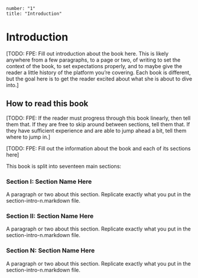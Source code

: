 ```metadata
number: "1"
title: "Introduction"
```

# Introduction

[TODO: FPE: Fill out introduction about the book here. This is likely anywhere from a few paragraphs, to a page or two, of writing to set the context of the book, to set expectations properly, and to maybe give the reader a little history of the platform you’re covering. Each book is different, but the goal here is to get the reader excited about what she is about to dive into.]


## How to read this book

[TODO: FPE: If the reader must progress through this book linearly, then tell them that. If they are free to skip around between sections, tell them that. If they have sufficient experience and are able to jump ahead a bit, tell them where to jump in.]

[TODO: FPE: Fill out the information about the book and each of its sections here]

This book is split into seventeen main sections:

### Section I: Section Name Here

A paragraph or two about this section. Replicate exactly what you put in the section-intro-n.markdown file.

### Section II: Section Name Here

A paragraph or two about this section. Replicate exactly what you put in the section-intro-n.markdown file.

### Section N: Section Name Here

A paragraph or two about this section. Replicate exactly what you put in the section-intro-n.markdown file.




